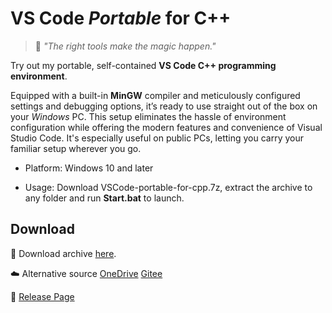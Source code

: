 # VS Code *Portable* for C++
>🔮 *"The right tools make the magic happen."*

Try out my portable, self-contained **VS Code C++ programming environment**.

Equipped with a built-in **MinGW** compiler and meticulously configured settings and debugging options, it’s ready to use straight out of the box on your *Windows* PC. This setup eliminates the hassle of environment configuration while offering the modern features and convenience of Visual Studio Code. It's especially useful on public PCs, letting you carry your familiar setup wherever you go.

- Platform: Windows 10 and later

- Usage: Download VSCode-portable-for-cpp.7z, extract the archive to any folder and run **Start.bat** to launch.

## Download
💾 Download archive [here](https://github.com/mirpri/coding-notes/releases/download/1.0.0/VSCode-portable-for-cpp.7z).

☁️ Alternative source
[OneDrive](https://husteducn-my.sharepoint.com/:u:/g/personal/shizhuol_hust_edu_cn/EVR5IXSU2GxFjGkgRCP1xYkBdeIkdHQFHGFAWJ335j2k5A?e=LZLq6F)
[Gitee](https://gitee.com/mirpri/vscode-for-cpp)

📢 [Release Page](https://github.com/mirpri/coding-notes/releases/tag/1.0.0)